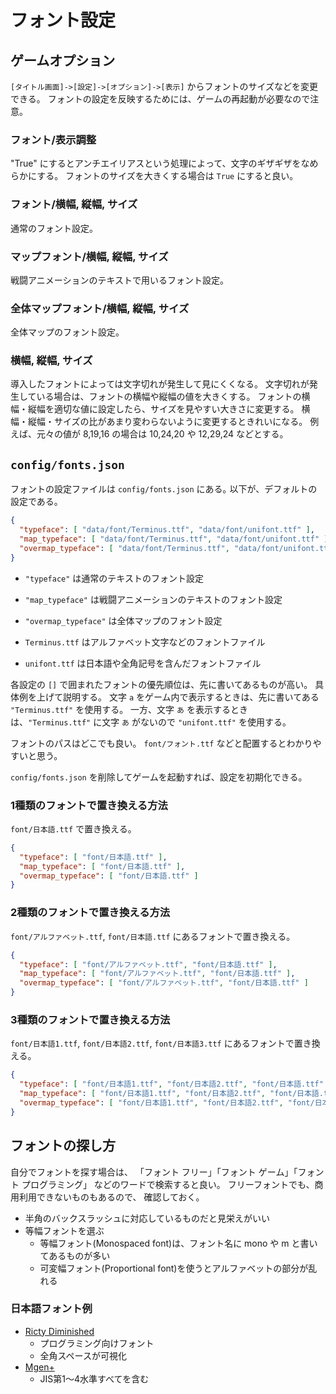 # フォント設定

## ゲームオプション
`[タイトル画面]->[設定]->[オプション]->[表示]` からフォントのサイズなどを変更できる。
フォントの設定を反映するためには、ゲームの再起動が必要なので注意。

### フォント/表示調整
"True" にするとアンチエイリアスという処理によって、文字のギザギザをなめらかにする。
フォントのサイズを大きくする場合は `True` にすると良い。

### フォント/横幅, 縦幅, サイズ
通常のフォント設定。

### マップフォント/横幅, 縦幅, サイズ
戦闘アニメーションのテキストで用いるフォント設定。

### 全体マップフォント/横幅, 縦幅, サイズ
全体マップのフォント設定。

### 横幅, 縦幅, サイズ
導入したフォントによっては文字切れが発生して見にくくなる。
文字切れが発生している場合は、フォントの横幅や縦幅の値を大きくする。
フォントの横幅・縦幅を適切な値に設定したら、サイズを見やすい大きさに変更する。
横幅・縦幅・サイズの比があまり変わらないように変更するときれいになる。
例えば、元々の値が 8,19,16 の場合は 10,24,20 や 12,29,24 などとする。

## `config/fonts.json`
フォントの設定ファイルは `config/fonts.json` にある｡
以下が、デフォルトの設定である。

```json
{
  "typeface": [ "data/font/Terminus.ttf", "data/font/unifont.ttf" ],
  "map_typeface": [ "data/font/Terminus.ttf", "data/font/unifont.ttf" ],
  "overmap_typeface": [ "data/font/Terminus.ttf", "data/font/unifont.ttf" ]
}
```

* `"typeface"` は通常のテキストのフォント設定
* `"map_typeface"` は戦闘アニメーションのテキストのフォント設定
* `"overmap_typeface"` は全体マップのフォント設定

* `Terminus.ttf` はアルファベット文字などのフォントファイル
* `unifont.ttf` は日本語や全角記号を含んだフォントファイル

各設定の `[]` で囲まれたフォントの優先順位は、先に書いてあるものが高い。
具体例を上げて説明する。
文字 `a` をゲーム内で表示するときは、先に書いてある `"Terminus.ttf"` を使用する。
一方、文字 `あ` を表示するときは、`"Terminus.ttf"` に文字 `あ` がないので
`"unifont.ttf"` を使用する。

フォントのパスはどこでも良い。
`font/フォント.ttf` などと配置するとわかりやすいと思う。

`config/fonts.json` を削除してゲームを起動すれば、設定を初期化できる。

### 1種類のフォントで置き換える方法
`font/日本語.ttf` で置き換える。

```json
{
  "typeface": [ "font/日本語.ttf" ],
  "map_typeface": [ "font/日本語.ttf" ],
  "overmap_typeface": [ "font/日本語.ttf" ]
}
```

### 2種類のフォントで置き換える方法
`font/アルファベット.ttf`, `font/日本語.ttf` にあるフォントで置き換える。

```json
{
  "typeface": [ "font/アルファベット.ttf", "font/日本語.ttf" ],
  "map_typeface": [ "font/アルファベット.ttf", "font/日本語.ttf" ],
  "overmap_typeface": [ "font/アルファベット.ttf", "font/日本語.ttf" ]
}
```

### 3種類のフォントで置き換える方法
`font/日本語1.ttf`, `font/日本語2.ttf`, `font/日本語3.ttf`
にあるフォントで置き換える。

```json
{
  "typeface": [ "font/日本語1.ttf", "font/日本語2.ttf", "font/日本語.ttf" ],
  "map_typeface": [ "font/日本語1.ttf", "font/日本語2.ttf", "font/日本語.ttf" ],
  "overmap_typeface": [ "font/日本語1.ttf", "font/日本語2.ttf", "font/日本語.ttf" ]
}
```

## フォントの探し方
自分でフォントを探す場合は、
「フォント フリー」「フォント ゲーム」「フォント プログラミング」
などのワードで検索すると良い。
フリーフォントでも、商用利用できないものもあるので、
確認しておく。

* 半角のバックスラッシュに対応しているものだと見栄えがいい
* 等幅フォントを選ぶ
    * 等幅フォント(Monospaced font)は、フォント名に mono や m と書いてあるものが多い
    * 可変幅フォント(Proportional font)を使うとアルファベットの部分が乱れる

### 日本語フォント例

* [Ricty Diminished](https://github.com/edihbrandon/RictyDiminished)
    * プログラミング向けフォント
    * 全角スペースが可視化
* [Mgen+](http://jikasei.me/font/mgenplus/)
    * JIS第1〜4水準すべてを含む
